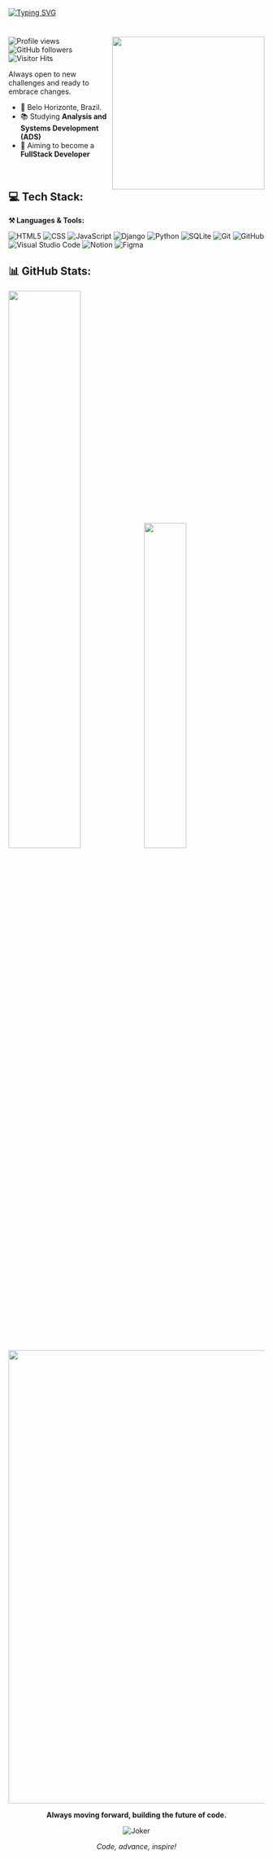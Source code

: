 [![Typing SVG](https://readme-typing-svg.herokuapp.com/?color=ffffff&size=45&center=true&vCenter=true&width=1000&lines=<Hello,+I'm+Lucas!/>+:%29;<Web+Developer/>+;<Hello,+I'm+Lucas!/>+:%29;<Web+Developer/>;)](https://git.io/typing-svg)

# 
<img src="https://raw.githubusercontent.com/MicaelliMedeiros/micaellimedeiros/master/image/computer-illustration.png" min-width="300px" max-width="300px" width="300px" align="right">

![Profile views](https://komarev.com/ghpvc/?username=eolkazin&color=000000)  
![GitHub followers](https://img.shields.io/github/followers/eolkazin?label=Follow&style=social)
![Visitor Hits](https://estruyf-github.azurewebsites.net/api/VisitorHit?user=eolkazin&countColor=%232979ff)

Always open to new challenges and ready to embrace changes.

- 📍 Belo Horizonte, Brazil.
- 📚 Studying **Analysis and Systems Development (ADS)**
- 🌱 Aiming to become a **FullStack Developer**

<br>

## 💻 Tech Stack:

**⚒️ Languages & Tools:**

![HTML5](https://img.shields.io/badge/-HTML5-333333?style=flat&logo=HTML5)
![CSS](https://img.shields.io/badge/-CSS3-333333?style=flat&logo=css3&logoColor=blue)
![JavaScript](https://img.shields.io/badge/-JavaScript-333333?style=flat&logo=javascript)
![Django](https://img.shields.io/badge/Django-333333?style=flat&logo=django&logoColor=white)
![Python](https://img.shields.io/badge/Python-333333?style=flat&logo=python&logoColor=yellow)
![SQLite](https://img.shields.io/badge/SQLite-333333?style=flat&logo=sqlite&logoColor=blue)
![Git](https://img.shields.io/badge/-Git-333333?style=flat&logo=git)
![GitHub](https://img.shields.io/badge/-GitHub-333333?style=flat&logo=GitHub)
![Visual Studio Code](https://img.shields.io/badge/-Visual%20Studio%20Code-333333?style=flat&logo=visual-studio-code&logoColor=007ACC)
![Notion](https://img.shields.io/badge/-Notion-333333?style=flat&logo=notion&logoColor=black)
![Figma](https://img.shields.io/badge/-Figma-333333?style=flat&logo=figma&logoColor=F24E1E)


## 📊 GitHub Stats:

<picture><img src="https://github-readme-stats.vercel.app/api?username=eolkazin&show_icons=true&include_all_commits=true&theme=radical&hide_border=true" width="53%" height="53%"/></picture><picture><img src="https://github-readme-stats.vercel.app/api/top-langs/?username=eolkazin&langs_count=8&layout=compact&theme=radical&hide_border=true" width="40.5%" height="40.5%"/></picture>

<picture><img src="https://github-readme-activity-graph.vercel.app/graph?username=eolkazin&theme=redical&hide_border=true" style="width: 890px;"/></picture>


<p align="center">
  <strong>Always moving forward, building the future of code.</strong>
</p>

<p align="center">
  <img src="https://media2.giphy.com/media/v1.Y2lkPTc5MGI3NjExcmt6eW5xOXhjMnc0Z3g1dW8xam01dDloYTdteGYzcGJocmpxa2E3ZyZlcD12MV9pbnRlcm5hbF9naWZfYnlfaWQmY3Q9Zw/RbDKaczqWovIugyJmW/giphy.gif" alt="Joker"/>
</p>

<p align="center">
  <em>Code, advance, inspire!</em>
</p>


